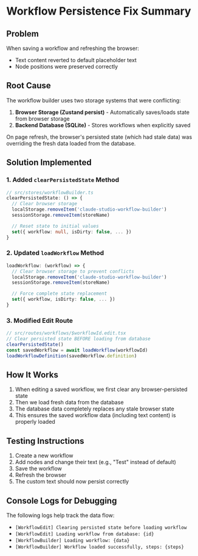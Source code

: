 # Workflow Persistence Fix Summary

## Problem

When saving a workflow and refreshing the browser:

- Text content reverted to default placeholder text
- Node positions were preserved correctly

## Root Cause

The workflow builder uses two storage systems that were conflicting:

1. **Browser Storage (Zustand persist)** - Automatically saves/loads state from browser storage
2. **Backend Database (SQLite)** - Stores workflows when explicitly saved

On page refresh, the browser's persisted state (which had stale data) was overriding the fresh data loaded from the database.

## Solution Implemented

### 1. Added `clearPersistedState` Method

```typescript
// src/stores/workflowBuilder.ts
clearPersistedState: () => {
  // Clear browser storage
  localStorage.removeItem('claude-studio-workflow-builder')
  sessionStorage.removeItem(storeName)

  // Reset state to initial values
  set({ workflow: null, isDirty: false, ... })
}
```

### 2. Updated `loadWorkflow` Method

```typescript
loadWorkflow: (workflow) => {
  // Clear browser storage to prevent conflicts
  localStorage.removeItem('claude-studio-workflow-builder')
  sessionStorage.removeItem(storeName)

  // Force complete state replacement
  set({ workflow, isDirty: false, ... })
}
```

### 3. Modified Edit Route

```typescript
// src/routes/workflows/$workflowId.edit.tsx
// Clear persisted state BEFORE loading from database
clearPersistedState()
const savedWorkflow = await loadWorkflow(workflowId)
loadWorkflowDefinition(savedWorkflow.definition)
```

## How It Works

1. When editing a saved workflow, we first clear any browser-persisted state
2. Then we load fresh data from the database
3. The database data completely replaces any stale browser state
4. This ensures the saved workflow data (including text content) is properly loaded

## Testing Instructions

1. Create a new workflow
2. Add nodes and change their text (e.g., "Test" instead of default)
3. Save the workflow
4. Refresh the browser
5. The custom text should now persist correctly

## Console Logs for Debugging

The following logs help track the data flow:

- `[WorkflowEdit] Clearing persisted state before loading workflow`
- `[WorkflowEdit] Loading workflow from database: {id}`
- `[WorkflowBuilder] Loading workflow: {data}`
- `[WorkflowBuilder] Workflow loaded successfully, steps: {steps}`
